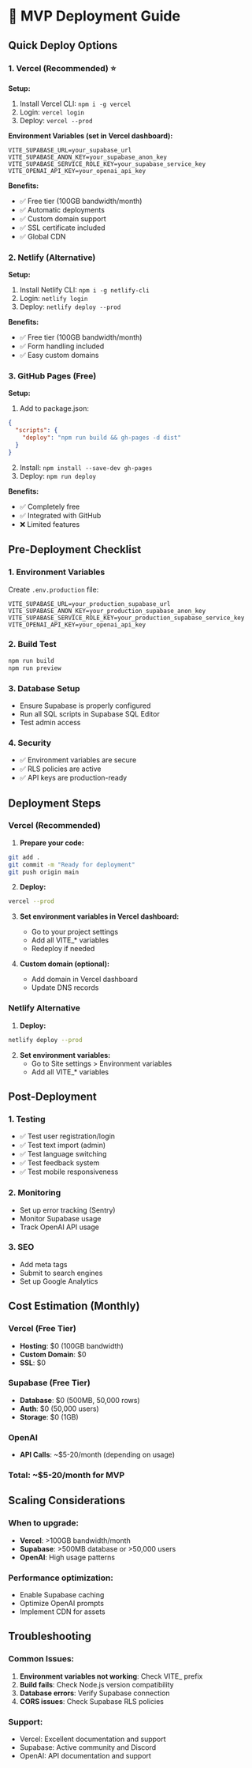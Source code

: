 # 🚀 MVP Deployment Guide

## Quick Deploy Options

### 1. Vercel (Recommended) ⭐

**Setup:**
1. Install Vercel CLI: `npm i -g vercel`
2. Login: `vercel login`
3. Deploy: `vercel --prod`

**Environment Variables (set in Vercel dashboard):**
```
VITE_SUPABASE_URL=your_supabase_url
VITE_SUPABASE_ANON_KEY=your_supabase_anon_key
VITE_SUPABASE_SERVICE_ROLE_KEY=your_supabase_service_key
VITE_OPENAI_API_KEY=your_openai_api_key
```

**Benefits:**
- ✅ Free tier (100GB bandwidth/month)
- ✅ Automatic deployments
- ✅ Custom domain support
- ✅ SSL certificate included
- ✅ Global CDN

### 2. Netlify (Alternative)

**Setup:**
1. Install Netlify CLI: `npm i -g netlify-cli`
2. Login: `netlify login`
3. Deploy: `netlify deploy --prod`

**Benefits:**
- ✅ Free tier (100GB bandwidth/month)
- ✅ Form handling included
- ✅ Easy custom domains

### 3. GitHub Pages (Free)

**Setup:**
1. Add to package.json:
```json
{
  "scripts": {
    "deploy": "npm run build && gh-pages -d dist"
  }
}
```

2. Install: `npm install --save-dev gh-pages`
3. Deploy: `npm run deploy`

**Benefits:**
- ✅ Completely free
- ✅ Integrated with GitHub
- ❌ Limited features

## Pre-Deployment Checklist

### 1. Environment Variables
Create `.env.production` file:
```env
VITE_SUPABASE_URL=your_production_supabase_url
VITE_SUPABASE_ANON_KEY=your_production_supabase_anon_key
VITE_SUPABASE_SERVICE_ROLE_KEY=your_production_supabase_service_key
VITE_OPENAI_API_KEY=your_openai_api_key
```

### 2. Build Test
```bash
npm run build
npm run preview
```

### 3. Database Setup
- Ensure Supabase is properly configured
- Run all SQL scripts in Supabase SQL Editor
- Test admin access

### 4. Security
- ✅ Environment variables are secure
- ✅ RLS policies are active
- ✅ API keys are production-ready

## Deployment Steps

### Vercel (Recommended)

1. **Prepare your code:**
```bash
git add .
git commit -m "Ready for deployment"
git push origin main
```

2. **Deploy:**
```bash
vercel --prod
```

3. **Set environment variables in Vercel dashboard:**
   - Go to your project settings
   - Add all VITE_* variables
   - Redeploy if needed

4. **Custom domain (optional):**
   - Add domain in Vercel dashboard
   - Update DNS records

### Netlify Alternative

1. **Deploy:**
```bash
netlify deploy --prod
```

2. **Set environment variables:**
   - Go to Site settings > Environment variables
   - Add all VITE_* variables

## Post-Deployment

### 1. Testing
- ✅ Test user registration/login
- ✅ Test text import (admin)
- ✅ Test language switching
- ✅ Test feedback system
- ✅ Test mobile responsiveness

### 2. Monitoring
- Set up error tracking (Sentry)
- Monitor Supabase usage
- Track OpenAI API usage

### 3. SEO
- Add meta tags
- Submit to search engines
- Set up Google Analytics

## Cost Estimation (Monthly)

### Vercel (Free Tier)
- **Hosting**: $0 (100GB bandwidth)
- **Custom Domain**: $0
- **SSL**: $0

### Supabase (Free Tier)
- **Database**: $0 (500MB, 50,000 rows)
- **Auth**: $0 (50,000 users)
- **Storage**: $0 (1GB)

### OpenAI
- **API Calls**: ~$5-20/month (depending on usage)

### Total: ~$5-20/month for MVP

## Scaling Considerations

### When to upgrade:
- **Vercel**: >100GB bandwidth/month
- **Supabase**: >500MB database or >50,000 users
- **OpenAI**: High usage patterns

### Performance optimization:
- Enable Supabase caching
- Optimize OpenAI prompts
- Implement CDN for assets

## Troubleshooting

### Common Issues:
1. **Environment variables not working**: Check VITE_ prefix
2. **Build fails**: Check Node.js version compatibility
3. **Database errors**: Verify Supabase connection
4. **CORS issues**: Check Supabase RLS policies

### Support:
- Vercel: Excellent documentation and support
- Supabase: Active community and Discord
- OpenAI: API documentation and support 